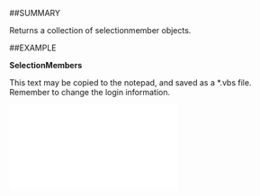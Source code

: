 

##SUMMARY

Returns a collection of selectionmember objects.


##EXAMPLE

**SelectionMembers**

This text may be copied to the notepad, and saved as a *.vbs file. Remember to change the login information.

![](../../Examples/vbs/SOSelection.SelectionMembers.vbs.txt)





